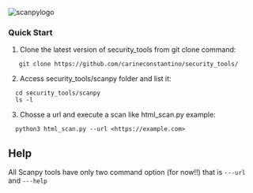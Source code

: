 ![scanpylogo](https://user-images.githubusercontent.com/53983340/77257989-77bbb900-6c56-11ea-9171-473abee450f2.jpg)

### Quick Start

1. Clone the latest version of security_tools from git clone command:

 ```
    git clone https://github.com/carineconstantino/security_tools/
 ```
    
 2. Access security_tools/scanpy folder and list it:
 
 ```
   cd security_tools/scanpy
   ls -l 
 ```
 
 3. Chosse a url and execute a scan like html_scan.py example: 
 
 ```
   python3 html_scan.py --url <https://example.com>  
 ```
 
 ## Help
 
All Scanpy tools have only two command option (for now!!) that is `---url` and `---help`  
